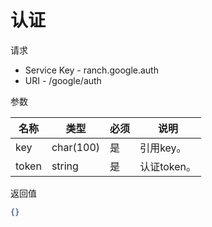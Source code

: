 # 认证

请求
- Service Key - ranch.google.auth
- URI - /google/auth

参数

|名称|类型|必须|说明|
|---|---|---|---|
|key|char(100)|是|引用key。|
|token|string|是|认证token。|

返回值
```json
{}
```
